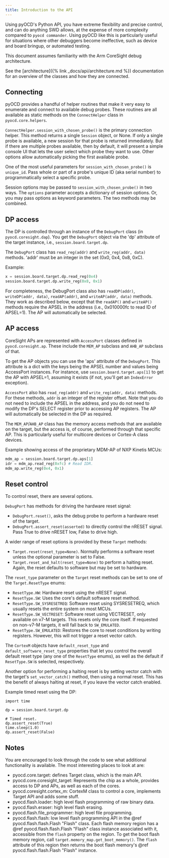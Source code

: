 ```yaml
---
title: Introduction to the API
---
```


Using pyOCD's Python API, you have extreme flexibility and precise control, and can do anything
SWD allows, at the expense of more complexity compared to `pyocd commander`. Using pyOCD like this is
particularly useful for situations where other debuggers become ineffective, such as device and
board bringup, or automated testing.

This document assumes familiarity with the Arm CoreSight debug architecture.

See the [architecture]({% link _docs/api/architecture.md %}) documentation for an overview of the classes and how
they are connected.

## Connecting

pyOCD provides a handful of helper routines that make it very easy to enumerate and connect to
available debug probes. These routines are all available as static methods on the `ConnectHelper`
class in `pyocd.core.helpers`.

`ConnectHelper.session_with_chosen_probe()` is the primary connection helper. This method returns
a single `Session` object, or None. If only a single probe is available, a new session for that
probe is returned immediately. But if there are multiple probes available, then by default, it will
present a simple console UI that lets the user select which probe they want to use. Other options
allow automatically picking the first available probe.

One of the most useful parameters for `session_with_chosen_probe()` is `unique_id`. Pass whole or
part of a probe's unique ID (aka serial number) to programmatically select a specific probe.

Session options may be passed to `session_with_chosen_probe()` in two ways. The `options`
parameter accepts a dictionary of session options. Or, you may pass options as keyword parameters.
The two methods may be combined.


## DP access

The DP is controlled through an instance of the `DebugPort` class (in `pyocd.coresight.dap`). You
get the `DebugPort` object via the 'dp' attribute of the target instance, i.e., `session.board.target.dp`.

The `DebugPort` class has `read_reg(addr)` and `write_reg(addr, data)` methods. 'addr' must be an
integer in the set (0x0, 0x4, 0x8, 0xC).

Example:
```py
x = session.board.target.dp.read_reg(0x4)
session.board.target.dp.write_reg(0x8, 0x1)
```

For completeness, the DebugPort class also has `readDP(addr)`, `writeDP(addr, data)`, `readAP(addr)`, and
`writeAP(addr, data)` methods. They work as described below, except that the `readAP()` and `writeAP()` methods
require the APSEL in the address (i.e., 0x010000fc to read ID of APSEL=1). The AP will automatically be
selected.


## AP access

CoreSight APs are represented with `AccessPort` classes defined in `pyocd.coresight.ap`. These include
the `MEM_AP` subclass and `AHB_AP` subclass of that.

To get the AP objects you can use the 'aps' attribute of the `DebugPort`. This attribute is a dict
with the keys being the APSEL number and values being AccessPort instances. For instance, use
`session.board.target.aps[1]` to get the AP with APSEL=1, assuming it exists (if not, you'll get an
`IndexError` exception).

`AccessPort` also has `read_reg(addr)` and `write_reg(addr, data)` methods. For these methods, `addr` is
an integer of the register offset. Note that you do not need to include the APSEL in the address, and
you do not need to modify the DP's SELECT register prior to accessing AP registers. The AP will
automatically be selected in the DP as required.

The `MEM_AP`/`AHB_AP` class has the memory access methods that are available on
the target, but the access is, of course, performed through that specific AP. This is particularly
useful for multicore devices or Cortex-A class devices.

Example showing access of the proprietary MDM-AP of NXP Kinetis MCUs:
```py
mdm_ap = session.board.target.dp.aps[1]
idr = mdm_ap.read_reg(0xfc) # Read IDR.
mdm_ap.write_reg(0x4, 0x1)
```


## Reset control

To control reset, there are several options.

`DebugPort` has methods for driving the hardware reset signal:
- `DebugPort.reset()`, asks the debug probe to perform a hardware reset of the target.
- `DebugPort.assert_reset(asserted)` to directly control the nRESET signal. Pass True to drive
  nRESET low, False to drive high.

A wider range of reset options is provided by these `Target` methods:
- `Target.reset(reset_type=None)`. Normally performs a software reset unless the optional parameter
  is set to False.
- `Target.reset_and_halt(reset_type=None)` to perform a halting reset. Again, the reset defaults
  to software but may be set to hardware.

The `reset_type` parameter on the `Target` reset methods can be set to one of the `Target.ResetType`
enums:
- `ResetType.HW`: Hardware reset using the nRESET signal.
- `ResetType.SW`: Uses the core's default software reset method.
- `ResetType.SW_SYSRESETREQ`: Software reset using SYSRESETREQ, which usually resets the entire system
on most MCUs.
- `ResetType.SW_VECTRESET`: Software reset using VECTRESET, only available on v7-M targets. This
resets only the core itself. If requested on non-v7-M targets, it will fall back to `SW_EMULATED`.
- `ResetType.SW_EMULATED`: Restores the core to reset conditions by writing registers. However, this
will not trigger a reset vector catch.

The `CortexM` objects have `default_reset_type` and `default_software_reset_type` properties that
let you control the overall default reset type (any one of the `ResetType` enums), as well as the
default if `ResetType.SW` is selected, respectively.

Another option for performing a halting reset is by setting vector catch with the target's `set_vector_catch()`
method, then using a normal reset. This has the benefit of always halting at reset, if you leave the
vector catch enabled.

Example timed reset using the DP:
```
import time

dp = session.board.target.dp

# Timed reset.
dp.assert_reset(True)
time.sleep(1.0)
dp.assert_reset(False)
```


## Notes

You are encouraged to look through the code to see what additional functionality is available. The
most interesting places to look at are:

- pyocd.core.target: defines Target class, which is the main API.
- pyocd.core.coresight_target: Represents the chip as a whole,
    provides access to DP and APs, as well as each of the cores.
- pyocd.coresight.cortex_m: CortexM class to control a core,
    implements Target API and adds some stuff.
- pyocd.flash.loader: high level flash programming of raw binary data.
- pyocd.flash.eraser: high level flash erasing.
- pyocd.flash.file_programmer: high level file programming.
- pyocd.flash.flash: low level flash programming API in the @ref pyocd.flash.flash.Flash "Flash"
    class. Each flash memory region has a @ref pyocd.flash.flash.Flash "Flash" class instance
    associated with it, accessible from the `flash` property on the region. To get the boot flash
    memory region, call `target.memory_map.get_boot_memory()`. The `flash` attribute of this region
    then returns the boot flash memory's @ref pyocd.flash.flash.Flash "Flash" instance.


